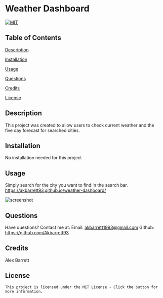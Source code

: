 # Weather Dashboard

  [![MIT](https://img.shields.io/badge/License-MIT-yellow.svg)](https://lbesson.mit-license.org/)

  ## Table of Contents

  [Description](#description)

  [Installation](#installation)

  [Usage](#usage)

  [Questions](#questions)

  [Credits](#credits)

  [License](#license)

  ## Description
  This project was created to allow users to check current weather and the five day forecast for searched cities.

  ## Installation
  No installation needed for this project

  ## Usage
  Simply search for the city you want to find in the search bar.
  https://akbarrett93.github.io/weather-dashboard/

  ![screenshot](https://user-images.githubusercontent.com/118003612/233692186-16e62256-3ab5-4de6-8a33-abbaa28eeb11.png)

  ## Questions
  Have questions? Contact me at:
  Email: akbarrett1993@gmail.com
  Github: https://github.com/Akbarrett93

  ## Credits
  Alex Barrett

  ## License
    This project is licensed under the MIT License - Click the button for more information.
